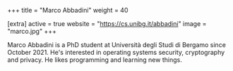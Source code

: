 +++
title = "Marco Abbadini"
weight = 40

[extra]
active = true
website = "https://cs.unibg.it/abbadini"
image = "marco.jpg"
+++

Marco Abbadini is a PhD student at Università degli Studi di Bergamo since
October 2021. He's interested in operating systems security, cryptography and
privacy. He likes programming and learning new things.
